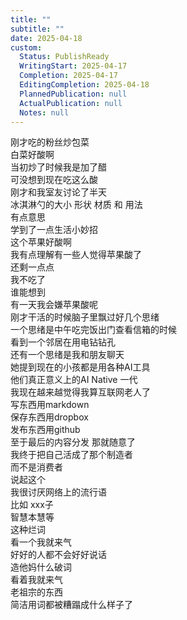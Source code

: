 ```yaml
---    
title: ""    
subtitle: ""    
date: 2025-04-18    
custom:    
  Status: PublishReady    
  WritingStart: 2025-04-17    
  Completion: 2025-04-17    
  EditingCompletion: 2025-04-18    
  PlannedPublication: null    
  ActualPublication: null    
  Notes: null    
---          
```

刚才吃的粉丝炒包菜      
白菜好酸啊      
当初炒了时候我是加了醋      
可没想到现在吃这么酸          
刚才和我室友讨论了半天      
冰淇淋勺的大小 形状 材质 和 用法      
有点意思      
学到了一点生活小妙招          
这个苹果好酸啊      
我有点理解有一些人觉得苹果酸了          
还剩一点点      
我不吃了      
谁能想到      
有一天我会嫌苹果酸呢          
刚才干活的时候脑子里飘过好几个思绪      
一个思绪是中午吃完饭出门查看信箱的时候      
看到一个邻居在用电钻钻孔      
还有一个思绪是我和朋友聊天      
她提到现在的小孩都是用各种AI工具      
他们真正意义上的AI Native 一代      
我现在越来越觉得我算互联网老人了      
写东西用markdown      
保存东西用dropbox      
发布东西用github      
至于最后的内容分发 那就随意了      
我终于把自己活成了那个制造者      
而不是消费者          
说起这个      
我很讨厌网络上的流行语      
比如 xxx子      
智慧本慧等      
这种烂词      
看一个我就来气      
好好的人都不会好好说话      
造他妈什么破词      
看着我就来气      
老祖宗的东西      
简洁用词都被糟蹋成什么样子了          
    